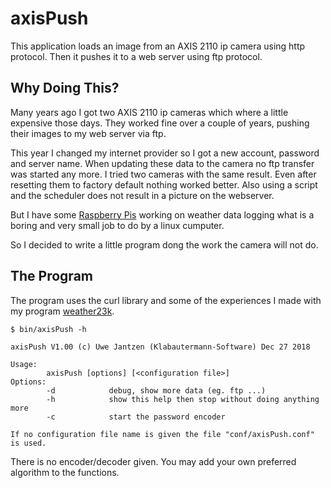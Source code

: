 # axisPush

This application loads an image from an AXIS 2110 ip camera using http protocol.
Then it pushes it to a web server using ftp protocol.

## Why Doing This?

Many years ago I got two AXIS 2110 ip cameras which where a little expensive
those days. They worked fine over a couple of years, pushing their images to
my web server via ftp.

This year I changed my internet provider so I got a new account, password and
server name. When updating these data to the camera no ftp transfer was started
any more. I tried two cameras with the same result. Even after resetting them to
factory default nothing worked better. Also using a script and the scheduler
does not result in a picture on the webserver.

But I have some [Raspberry Pis](http://www.raspberrypi.org/) working on weather
data logging what is a boring and very small job to do by a linux cumputer.

So I decided to write a little program dong the work the camera will not do.

## The Program

The program uses the curl library and some of the experiences I made with my
program [weather23k](https://github.com/KlabautermannSW/weather23k).

```
$ bin/axisPush -h

axisPush V1.00 (c) Uwe Jantzen (Klabautermann-Software) Dec 27 2018

Usage:
        axisPush [options] [<configuration file>]
Options:
        -d            debug, show more data (eg. ftp ...)
        -h            show this help then stop without doing anything more
        -c            start the password encoder

If no configuration file name is given the file "conf/axisPush.conf" is used.
```

There is no encoder/decoder given. You may add your own preferred algorithm to
the functions.
